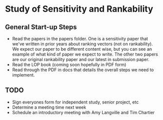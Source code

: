 # Study of Sensitivity and Rankability

## General Start-up Steps
* Read the papers in the papers folder. One is a sensitivity paper that we've written in prior years about ranking vectors (not on rankability). We expect our paper to be different content wise, but you can see an example of what kind of paper we expect to write. The other two papers are our original rankability paper and our latest in submission paper.
* Read the LOP book (coming soon hopefully in PDF form)
* Read through the PDF in docs that details the overall steps we need to implement.

## TODO
* Sign everyones form for independent study, senior project, etc
* Determine a meeting time next week
* Schedule an introductory meeting with Amy Langville and Tim Chartier

